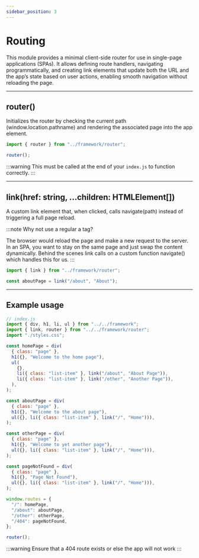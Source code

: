 ```yaml
---
sidebar_position: 3
---
```


# Routing

This module provides a minimal client-side router for use in single-page applications (SPAs).
It allows defining route handlers, navigating programmatically, and creating link elements
that update both the URL and the app’s state based on user actions, enabling smooth navigation
without reloading the page.

---

## router()

Initializes the router by checking the current path (window.location.pathname) and rendering the associated page into the app element.

```js
import { router } from "../framework/router";

router();
```

:::warning
This must be called at the end of your `index.js` to function correctly.
:::

---

## link(href: string, ...children: HTMLElement[])

A custom link element that, when clicked, calls navigate(path) instead of triggering a full page reload.

:::note
Why not use a regular a tag?

The browser would reload the page and make a new request to the server.
In an SPA, you want to stay on the same page and just swap the content dynamically. Behind the scenes link calls on a custom function navigate() which
handles this for us.
:::

```js
import { link } from "../framework/router";

const aboutPage = link("/about", "About");
```

---

## Example usage

```js
// index.js
import { div, h1, li, ul } from "../../framework";
import { link, router } from "../../framework/router";
import "./styles.css";

const homePage = div(
  { class: "page" },
  h1({}, "Welcome to the home page"),
  ul(
    {},
    li({ class: "list-item" }, link("/about", "About Page")),
    li({ class: "list-item" }, link("/other", "Another Page")),
  ),
);

const aboutPage = div(
  { class: "page" },
  h1({}, "Welcome to the about page"),
  ul({}, li({ class: "list-item" }, link("/", "Home"))),
);

const otherPage = div(
  { class: "page" },
  h1({}, "Welcome to yet another page"),
  ul({}, li({ class: "list-item" }, link("/", "Home"))),
);

const pageNotFound = div(
  { class: "page" },
  h1({}, "Page Not Found"),
  ul({}, li({ class: "list-item" }, link("/", "Home"))),
);

window.routes = {
  "/": homePage,
  "/about": aboutPage,
  "/other": otherPage,
  "/404": pageNotFound,
};

router();
```

:::warning
Ensure that a 404 route exists or else the app will not work
:::
